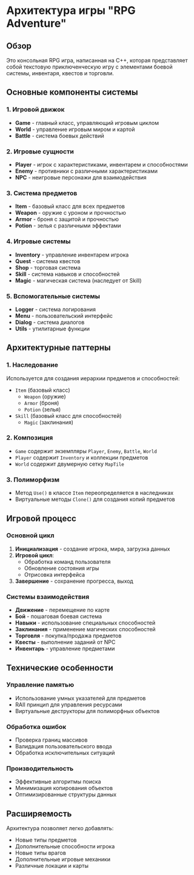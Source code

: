 # Архитектура игры "RPG Adventure"

## Обзор

Это консольная RPG игра, написанная на C++, которая представляет собой текстовую приключенческую игру с элементами боевой системы, инвентаря, квестов и торговли.

## Основные компоненты системы

### 1. Игровой движок
- **Game** - главный класс, управляющий игровым циклом
- **World** - управление игровым миром и картой
- **Battle** - система боевых действий

### 2. Игровые сущности
- **Player** - игрок с характеристиками, инвентарем и способностями
- **Enemy** - противники с различными характеристиками
- **NPC** - неигровые персонажи для взаимодействия

### 3. Система предметов
- **Item** - базовый класс для всех предметов
- **Weapon** - оружие с уроном и прочностью
- **Armor** - броня с защитой и прочностью
- **Potion** - зелья с различными эффектами

### 4. Игровые системы
- **Inventory** - управление инвентарем игрока
- **Quest** - система квестов
- **Shop** - торговая система
- **Skill** - система навыков и способностей
- **Magic** - магическая система (наследует от Skill)

### 5. Вспомогательные системы
- **Logger** - система логирования
- **Menu** - пользовательский интерфейс
- **Dialog** - система диалогов
- **Utils** - утилитарные функции

## Архитектурные паттерны

### 1. Наследование
Используется для создания иерархии предметов и способностей:
- `Item` (базовый класс)
  - `Weapon` (оружие)
  - `Armor` (броня)
  - `Potion` (зелья)
- `Skill` (базовый класс для способностей)
  - `Magic` (заклинания)

### 2. Композиция
- `Game` содержит экземпляры `Player`, `Enemy`, `Battle`, `World`
- `Player` содержит `Inventory` и коллекции предметов
- `World` содержит двумерную сетку `MapTile`

### 3. Полиморфизм
- Метод `Use()` в классе `Item` переопределяется в наследниках
- Виртуальные методы `Clone()` для создания копий предметов

## Игровой процесс

### Основной цикл
1. **Инициализация** - создание игрока, мира, загрузка данных
2. **Игровой цикл**:
   - Обработка команд пользователя
   - Обновление состояния игры
   - Отрисовка интерфейса
3. **Завершение** - сохранение прогресса, выход

### Системы взаимодействия
- **Движение** - перемещение по карте
- **Бой** - пошаговая боевая система
- **Навыки** - использование специальных способностей
- **Заклинания** - применение магических способностей
- **Торговля** - покупка/продажа предметов
- **Квесты** - выполнение заданий от NPC
- **Инвентарь** - управление предметами

## Технические особенности

### Управление памятью
- Использование умных указателей для предметов
- RAII принцип для управления ресурсами
- Виртуальные деструкторы для полиморфных объектов

### Обработка ошибок
- Проверка границ массивов
- Валидация пользовательского ввода
- Обработка исключительных ситуаций

### Производительность
- Эффективные алгоритмы поиска
- Минимизация копирования объектов
- Оптимизированные структуры данных

## Расширяемость

Архитектура позволяет легко добавлять:
- Новые типы предметов
- Дополнительные способности игрока
- Новые типы врагов
- Дополнительные игровые механики
- Различные локации и карты
